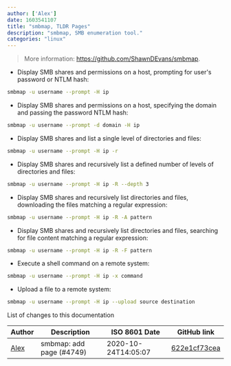 ```yaml
---
author: ['Alex']
date: 1603541107
title: "smbmap, TLDR Pages"
description: "smbmap, SMB enumeration tool."
categories: "linux"
---
```

> More information: <https://github.com/ShawnDEvans/smbmap>.

- Display SMB shares and permissions on a host, prompting for user's password or NTLM hash:

```bash
smbmap -u username --prompt -H ip
```

- Display SMB shares and permissions on a host, specifying the domain and passing the password NTLM hash:

```bash
smbmap -u username --prompt -d domain -H ip
```

- Display SMB shares and list a single level of directories and files:

```bash
smbmap -u username --prompt -H ip -r
```

- Display SMB shares and recursively list a defined number of levels of directories and files:

```bash
smbmap -u username --prompt -H ip -R --depth 3
```

- Display SMB shares and recursively list directories and files, downloading the files matching a regular expression:

```bash
smbmap -u username --prompt -H ip -R -A pattern
```

- Display SMB shares and recursively list directories and files, searching for file content matching a regular expression:

```bash
smbmap -u username --prompt -H ip -R -F pattern
```

- Execute a shell command on a remote system:

```bash
smbmap -u username --prompt -H ip -x command
```

- Upload a file to a remote system:

```bash
smbmap -u username --prompt -H ip --upload source destination
```
List of changes to this documentation


Author | Description | ISO 8601 Date | GitHub link
------|-----|-----|-----
[Alex](mailto:alexandre.dhondt@gmail.com) | smbmap: add page (#4749) | 2020-10-24T14:05:07 | [622e1cf73cea](https://github.com/tldr-pages/tldr/commit/622e1cf73cea3d9baee413447d155c7dd68ebef6)

